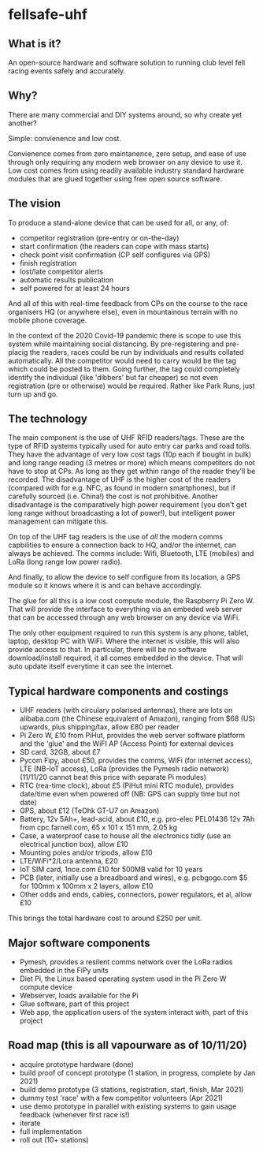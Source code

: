 # fellsafe-uhf

## What is it?
An open-source hardware and software solution to running club level fell racing events safely and accurately.

## Why?
There are many commercial and DIY systems around, so why create yet another?

Simple: convienence and low cost.

Convienence comes from zero maintanence, zero setup, and ease of use through only requiring any modern web browser on any device to use it.
Low cost comes from using readily available industry standard hardware modules that are glued together using free open source software.

## The vision
To produce a stand-alone device that can be used for all, or any, of:
 - competitor registration (pre-entry or on-the-day)
 - start confirmation (the readers can cope with mass starts)
 - check point visit confirmation (CP self configures via GPS)
 - finish registration
 - lost/late competitor alerts
 - automatic results publication
 - self powered for at least 24 hours
 
And all of this with real-time feedback from CPs on the course to the race organisers HQ (or anywhere else), even in mountainous terrain with no mobile phone coverage.

In the context of the 2020 Covid-19 pandemic there is scope to use this system while maintaining social distancing. By pre-registering and pre-placig the readers, races could be run by individuals and results collated automatically. All the competitor would need to carry would be the tag which could be posted to them. Going further, the tag could completely identify the individual (like 'dibbers' but far cheaper) so not even registration (pre or otherwise) would be required. Rather like Park Runs, just turn up and go.
 
## The technology
The main component is the use of UHF RFID readers/tags. These are the type of RFID systems typically used for auto entry car parks and road tolls. They have the advantage of very low cost tags (10p each if bought in bulk) and long range reading (3 metres or more) which means competitors do not have to stop at CPs. As long as they get within range of the reader they'll be recorded. The disadvantage of UHF is the higher cost of the readers (compared with for e.g. NFC, as found in modern smartphones), but if carefully sourced (i.e. China!) the cost is not prohibitive. Another disadvantage is the comparatively high power requirement (you don't get long range without broadcasting a lot of power!), but intelligent power management can mitigate this.

On top of the UHF tag readers is the use of *all* the modern comms capbilities to ensure a connection back to HQ, and/or the internet, can always be achieved. The comms include: Wifi, Bluetooth, LTE (mobiles) and LoRa (long range low power radio).

And finally, to allow the device to self configure from its location, a GPS module so it knows where it is and can behave accordingly.

The glue for all this is a low cost compute module, the Raspberry Pi Zero W. That will provide the interface to everything via an embeded web server that can be accessed through any web browser on any device via WiFi.

The only other equipment required to run this system is any phone, tablet, laptop, desktop PC with WiFi. Where the internet is visible, this will also provide access to that. In particular, there will be no software download/install required, it all comes embedded in the device. That will auto update itself everytime it can see the internet.

## Typical hardware components and costings

 - UHF readers (with circulary polarised antennas), there are lots on alibaba.com (the Chinese equivalent of Amazon), ranging from $68 (US) upwards, plus shipping/tax, allow £80 per reader
 - Pi Zero W, £10 from PiHut, provides the web server software platform and the 'glue' and the WiFI AP (Access Point) for external devices
 - SD card, 32GB, about £7
 - Pycom Fipy, about £50, provides the comms, WiFi (for internet access), LTE (NB-IoT access), LoRa (provides the Pymesh radio network) (11/11/20 cannot beat this price with separate Pi modules)
 - RTC (rea-time clock), about £5 (PiHut mini RTC module), provides date/time even when powered off (NB: GPS can supply time but not date)
 - GPS, about £12 (TeOhk GT-U7 on Amazon)
 - Battery, 12v 5Ah+, lead-acid, about £10, e.g. pro-elec PEL01436 12v 7Ah from cpc.farnell.com, 65 x 101 x 151 mm, 2.05 kg
 - Case, a waterproof case to house all the electronics tidly (use an electrical junction box), allow £10
 - Mounting poles and/or tripods, allow £10
 - LTE/WiFi*2/Lora antenna, £20
 - IoT SIM card, 1nce.com £10 for 500MB valid for 10 years
 - PCB (later, initially use a breadboard and wires), e.g. pcbgogo.com $5 for 100mm x 100mm x 2 layers, allow £10
 - Other odds and ends, cables, connectors, power regulators, et al, allow £10
 
 This brings the total hardware cost to around £250 per unit. 
 
 ## Major software components
 
  - Pymesh, provides a resilent comms network over the LoRa radios embedded in the FiPy units
  - Diet Pi, the Linux based operating system used in the Pi Zero W compute device
  - Webserver, loads available for the Pi
  - Glue software, part of this project
  - Web app, the application users of the system interact with, part of this project
  
  ## Road map (this is all vapourware as of 10/11/20)
  
   - acquire prototype hardware (done)
   - build proof of concept prototype (1 station, in progress, complete by Jan 2021)
   - build demo prototype (3 stations, registration, start, finish, Mar 2021)
   - dummy test 'race' with a few competitor volunteers (Apr 2021)
   - use demo prototype in parallel with existing systems to gain usage feedback (whenever first race is!)
   - iterate
   - full implementation
   - roll out (10+ stations)
   
